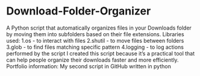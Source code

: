 # Download-Folder-Organizer
A Python script that automatically organizes files in your Downloads folder by moving them into subfolders based on their file extensions.
Libraries used:
1.os - to interact with files
2.shutil - to move files between folders
3.glob - to find files matching specific pattern
4.logging - to log actions performed by the script
I created this script because it’s a practical tool that can help people organize their downloads faster and more efficiently.
Portfolio information:
My second script in GitHub written in python

